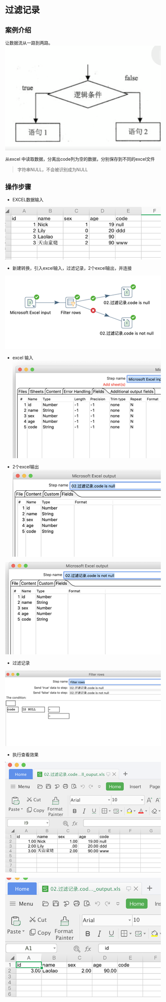 # 过滤记录

## 案例介绍

让数据流从一路到两路。  
![](./assets/2019-06-11-22-31-28.png)  


从excel 中读取数据，分离出code列为空的数据，分别保存到不同的excel文件  

> 字符串NULL，不会被识别成为NULL

## 操作步骤

* EXCEL数据输入  

![](./assets/2019-06-11-22-40-45.png)  


* 新建转换，引入excel输入，过滤记录，2个excel输出，并连接 

![](./assets/2019-06-11-22-42-29.png)  

* excel 输入 
![](./assets/2019-06-11-22-42-46.png)  

* 2个excel输出   
![](./assets/2019-06-11-22-43-18.png)  

![](./assets/2019-06-11-22-43-36.png)

* 过滤记录 

![](./assets/2019-06-11-22-43-49.png)  

* 执行查看效果   

![](./assets/2019-06-11-22-44-05.png)

![](./assets/2019-06-11-22-44-19.png)  

